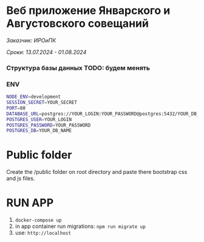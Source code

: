 # Веб приложение Январского и Августовского совещаний

_Заказчик: ИРОиПК_

_Сроки: 13.07.2024 - 01.08.2024_

### Структура базы данных TODO: будем менять

### ENV

```bash
NODE_ENV=development
SESSION_SECRET=YOUR_SECRET
PORT=80
DATABASE_URL=postgres://YOUR_LOGIN:YOUR_PASSWORD@postgres:5432/YOUR_DB_NAME
POSTGRES_USER=YOUR_LOGIN
POSTGRES_PASSWORD=YOUR_PASSWORD
POSTGRES_DB=YOUR_DB_NAME
```

# Public folder

Create the /public folder on root directory and paste there bootstrap css and js files.

# RUN APP

1. `docker-compose up`
2. in app container run migrations: `npm run migrate up`
3. use: `http://localhost`
